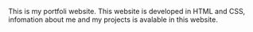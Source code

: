 This is my portfoli website. This website is developed in HTML and CSS, infomation about me and my projects is avalable in this website.
